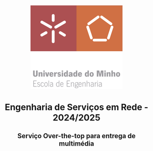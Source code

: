<p align="center">
  <img src="https://github.com/Duarte0903/DSS_UMinho/blob/main/EEUMLOGO.png"/>
</p>

<h1 align="center">Engenharia de Serviços em Rede - 2024/2025</h1>
<h2 align="center">Serviço Over-the-top para entrega de multimédia</h2>
